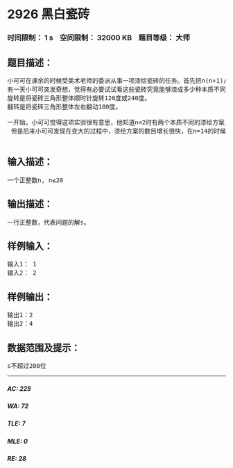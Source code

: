 # 2926 黑白瓷砖   
### 时间限制： 1 s&nbsp;&nbsp;&nbsp;&nbsp;空间限制： 32000 KB&nbsp;&nbsp;&nbsp;&nbsp;题目等级： 大师  
## 题目描述：  

<pre>
小可可在课余的时候受美术老师的委派从事一项漆绘瓷砖的任务。首先把n(n+1)/2块正六边形瓷砖拼成三角形的形状，右图给出了n=3时拼成的“瓷砖三角形”。然后把每一块瓷砖漆成纯白色或者纯黑色，而且每块瓷砖的正、反两面都必须漆成同样的颜色。 
有一天小可可突发奇想，觉得有必要试试看这些瓷砖究竟能够漆成多少种本质不同的图案。所谓两种图案本质不同就是其中的一种图案无论如何旋转、或者翻转、或者同时旋转和翻转都不能得到另外一种图案。
旋转是将瓷砖三角形整体顺时针旋转120度或240度。
翻转是将瓷砖三角形整体左右翻动180度。
  
一开始，小可可觉得这项实验很有意思，他知道n=2时有两个本质不同的漆绘方案，n=4时也只有四个本质不同的漆绘方案。小可可还把这些漆绘方案画了出来。
 但是后来小可可发现在变大的过程中，漆绘方案的数目增长很快，在n=14的时候，居然有6760803201217259503457555972096种不同的漆绘方案。这果然是一项非常艰巨的实验。因此他决定请你编写程序帮他求解本质不同的漆绘方案数

</pre>
  
  
## 输入描述：  

<pre>
一个正整数n, n≤20
</pre>
  
  
## 输出描述：  

<pre>
一行正整数，代表问题的解s。
</pre>
  
  
## 样例输入：  

<pre>
输入1： 1
输入2： 2
</pre>
  
  
## 样例输出：  

<pre>
输出1：2
输出2：4
</pre>
  
  
## 数据范围及提示：  

<pre>
s不超过200位
</pre>
  
  
***  

##### AC: 225  
##### WA: 72  
##### TLE: 7  
##### MLE: 0  
##### RE: 28  
